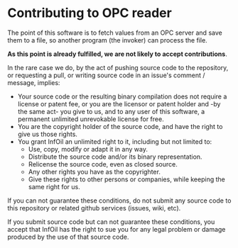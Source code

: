 # Contributing to OPC reader

The point of this software is to fetch values from an OPC server and save them to a file, so another program (the invoker) can process the file.

**As this point is already fulfilled, we are not likely to accept contributions**.

In the rare case we do, by the act of pushing source code to the repository, or requesting a pull, or writing source code in an issue's comment / message, implies:
- Your source code or the resulting binary compilation does not require a license or patent fee, or you are the licensor or patent holder and -by the same act- you give to us, and to any user of this software, a permanent unlimited unrevokable license for free.
- You are the copyright holder of the source code, and have the right to give us those rights.
- You grant InfOil an unlimited right to it, including but not limited to:
    - Use, copy, modify or adapt it in any way.
	- Distribute the source code and/or its binary representation.
    - Relicense the source code, even as closed source.
	- Any other rights you have as the copyrighter.
	- Give these rights to other persons or companies, while keeping the same right for us.

If you can not guarantee these conditions, do not submit any source code to this repository or related github services (issues, wiki, etc).

If you submit source code but can not guarantee these conditions, you accept that InfOil has the right to sue you for any legal problem or damage produced by the use of that source code.
